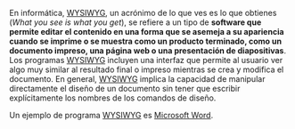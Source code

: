 En informática, [WYSIWYG](https://en.wikipedia.org/wiki/WYSIWYG), un acrónimo de lo que ves es lo que obtienes (*What you see is what you get*), se refiere a un tipo de **software que permite editar el contenido en una forma que se asemeja a su apariencia cuando se imprime o se muestra como un producto terminado, como un documento impreso, una página web o una presentación de diapositivas**.
Los programas [WYSIWYG](https://en.wikipedia.org/wiki/WYSIWYG) incluyen una interfaz que permite al usuario ver algo muy similar al resultado final o impreso mientras se crea y modifica el documento. En general, [WYSIWYG](https://en.wikipedia.org/wiki/WYSIWYG) implica la capacidad de manipular directamente el diseño de un documento sin tener que escribir explícitamente los nombres de los comandos de diseño.

Un ejemplo de programa [WYSIWYG](https://en.wikipedia.org/wiki/WYSIWYG)  es [Microsoft Word](https://www.microsoft.com/es-es/microsoft-365/word?ef_id=_k_8e9287dfecaa12843fcae093879f4eee_k_&OCID=AIDcmmwtwnjzy2_SEM__k_8e9287dfecaa12843fcae093879f4eee_k_&msclkid=8e9287dfecaa12843fcae093879f4eee).